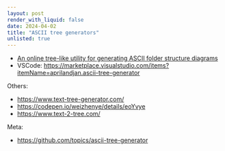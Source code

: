 ```yaml
---
layout: post
render_with_liquid: false
date: 2024-04-02
title: "ASCII tree generators"
unlisted: true
---
```


- [An online tree-like utility for generating ASCII folder structure
  diagrams](https://tree.nathanfriend.io/)
- VSCode:
  <https://marketplace.visualstudio.com/items?itemName=aprilandjan.ascii-tree-generator>

Others:

- <https://www.text-tree-generator.com/>
- <https://codepen.io/weizhenye/details/eoYvye>
- <https://www.text-2-tree.com/>

Meta:

- <https://github.com/topics/ascii-tree-generator>
